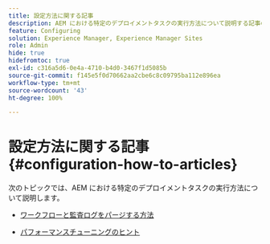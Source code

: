 ```yaml
---
title: 設定方法に関する記事
description: AEM における特定のデプロイメントタスクの実行方法について説明する記事のリストです。
feature: Configuring
solution: Experience Manager, Experience Manager Sites
role: Admin
hide: true
hidefromtoc: true
exl-id: c316a5d6-0e4a-4710-b4d0-3467f1d5085b
source-git-commit: f145e5f0d70662aa2cbe6c8c09795ba112e896ea
workflow-type: tm+mt
source-wordcount: '43'
ht-degree: 100%

---
```


# 設定方法に関する記事{#configuration-how-to-articles}

次のトピックでは、AEM における特定のデプロイメントタスクの実行方法について説明します。

<!--
* [How to Use the Log Viewer](https://helpx.adobe.com/experience-manager/kb/logsviewer.html)
-->

* [ワークフローと監査ログをパージする方法](https://experienceleague.adobe.com/ja/docs/experience-cloud-kcs/kbarticles/ka-24590)

* [パフォーマンスチューニングのヒント](/help/sites-deploying/configuring-performance.md)

<!--
* [How to Remove Features From the Welcome Screen](/help/sites-developing/customizing-the-welcome-console.md)

* [How to Turn Off the Location Tracker Feature](https://helpx.adobe.com/experience-manager/kb/turn-off-geolocation.html)
-->
